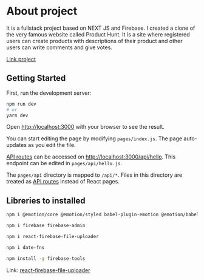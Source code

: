 # About project

It is a fullstack project based on NEXT JS and Firebase. I created a clone of the very famous website called Product Hunt. It is a site where registered users can create products with descriptions of their product and other users can write comments and give votes.

[Link project](https://product-hunt-ef82c.web.app/)

## Getting Started

First, run the development server:

```bash
npm run dev
# or
yarn dev
```

Open [http://localhost:3000](http://localhost:3000) with your browser to see the result.

You can start editing the page by modifying `pages/index.js`. The page auto-updates as you edit the file.

[API routes](https://nextjs.org/docs/api-routes/introduction) can be accessed on [http://localhost:3000/api/hello](http://localhost:3000/api/hello). This endpoint can be edited in `pages/api/hello.js`.

The `pages/api` directory is mapped to `/api/*`. Files in this directory are treated as [API routes](https://nextjs.org/docs/api-routes/introduction) instead of React pages.

## Libreries to installed


```bash
npm i @emotion/core @emotion/styled babel-plugin-emotion @emotion/babel-preset-css-prop @babel/core @emotion/react –save @emotion/babel-plugin

npm i firebase firebase-admin

npm i react-firebase-file-uploader

npm i date-fns

npm install -g firebase-tools
```

Link: [react-firebase-file-uploader](https://www.npmjs.com/package/react-firebase-file-uploader)
